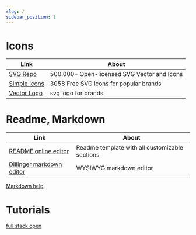 ```yaml
---
slug: /
sidebar_position: 1
---
```


# Icons
| Link | About |
| ---- | ----- |
|[SVG Repo](https://www.svgrepo.com/) | 500.000+ Open-licensed SVG Vector and Icons |
|[Simple Icons](https://simpleicons.org/) | 3058 Free SVG icons for popular brands |
|[Vector Logo](https://www.vectorlogo.zone/) | svg logo for brands|



# Readme, Markdown
| Link | About |
| ---- | ----- |
| [README online editor](https://readme.so/editor) | Readme template with all customizable sections |
| [Dillinger markdown editor](https://dillinger.io/) | WYSIWYG markdown editor |

[Markdown help](https://commonmark.org/help/)


# Tutorials
[full stack open](https://fullstackopen.com/en/)